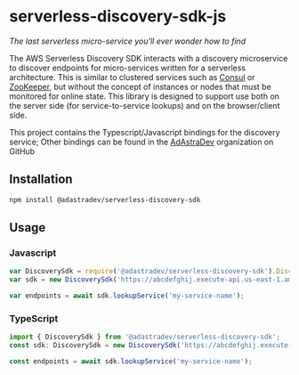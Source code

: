 # serverless-discovery-sdk-js

*The last serverless micro-service you'll ever wonder how to find*

The AWS Serverless Discovery SDK interacts with a discovery microservice to discover endpoints for micro-services written for a serverless architecture. This is similar to clustered services such as [Consul](https://www.consul.io/intro/index.html) or [ZooKeeper](https://zookeeper.apache.org/), but without the concept of instances or nodes that must be monitored for online state. This library is designed to support use both on the server side (for service-to-service lookups) and on the browser/client side.

This project contains the Typescript/Javascript bindings for the discovery service; Other bindings can be found in the [AdAstraDev](https://github.com/adastradev) organization on GitHub

## Installation 
```sh
npm install @adastradev/serverless-discovery-sdk
```
## Usage
### Javascript
```javascript
var DiscoverySdk = require('@adastradev/serverless-discovery-sdk').DiscoverySdk;
var sdk = new DiscoverySdk('https://abcdefghij.execute-api.us-east-1.amazonaws.com/prod', 'us-east-1');

var endpoints = await sdk.lookupService('my-service-name');
```

### TypeScript
```typescript
import { DiscoverySdk } from '@adastradev/serverless-discovery-sdk';
const sdk: DiscoverySdk = new DiscoverySdk('https://abcdefghij.execute-api.us-east-1.amazonaws.com/prod', 'us-east-1');

const endpoints = await sdk.lookupService('my-service-name');


